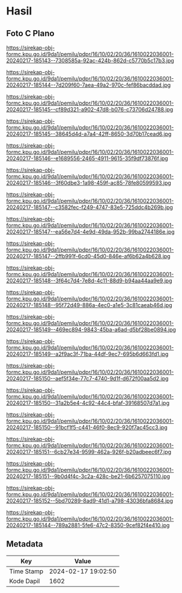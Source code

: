 # Hasil

## Foto C Plano

https://sirekap-obj-formc.kpu.go.id/9da1/pemilu/pdpr/16/10/02/20/36/1610022036001-20240217-185143--7308585a-92ac-424b-862d-c5770b5c17b3.jpg

https://sirekap-obj-formc.kpu.go.id/9da1/pemilu/pdpr/16/10/02/20/36/1610022036001-20240217-185144--7d209f60-7aea-49a2-970c-fef86bacddad.jpg

https://sirekap-obj-formc.kpu.go.id/9da1/pemilu/pdpr/16/10/02/20/36/1610022036001-20240217-185145--cf89d321-a902-47d8-b076-c73706d24788.jpg

https://sirekap-obj-formc.kpu.go.id/9da1/pemilu/pdpr/16/10/02/20/36/1610022036001-20240217-185145--38645d4d-a7a4-42ff-8650-3d70b17cead6.jpg

https://sirekap-obj-formc.kpu.go.id/9da1/pemilu/pdpr/16/10/02/20/36/1610022036001-20240217-185146--e1689556-2465-4911-9615-35f9df73876f.jpg

https://sirekap-obj-formc.kpu.go.id/9da1/pemilu/pdpr/16/10/02/20/36/1610022036001-20240217-185146--3f60dbe3-1a98-459f-ac85-78fe80599593.jpg

https://sirekap-obj-formc.kpu.go.id/9da1/pemilu/pdpr/16/10/02/20/36/1610022036001-20240217-185147--c3582fec-f249-4747-83e5-725ddc4b269b.jpg

https://sirekap-obj-formc.kpu.go.id/9da1/pemilu/pdpr/16/10/02/20/36/1610022036001-20240217-185147--ea56e7d4-4e9d-49da-952b-99ba2744186e.jpg

https://sirekap-obj-formc.kpu.go.id/9da1/pemilu/pdpr/16/10/02/20/36/1610022036001-20240217-185147--2ffb991f-6cd0-45d0-846e-af6b62a4b628.jpg

https://sirekap-obj-formc.kpu.go.id/9da1/pemilu/pdpr/16/10/02/20/36/1610022036001-20240217-185148--3f64c7d4-7e8d-4c11-88d9-b94aa44aa9e9.jpg

https://sirekap-obj-formc.kpu.go.id/9da1/pemilu/pdpr/16/10/02/20/36/1610022036001-20240217-185148--95f72d49-886a-4ec0-a1e5-3c81caeab46d.jpg

https://sirekap-obj-formc.kpu.go.id/9da1/pemilu/pdpr/16/10/02/20/36/1610022036001-20240217-185149--469ec894-9843-45ba-a6ad-d5bf28be0894.jpg

https://sirekap-obj-formc.kpu.go.id/9da1/pemilu/pdpr/16/10/02/20/36/1610022036001-20240217-185149--a2f9ac3f-71ba-44df-9ec7-695b6d663fd1.jpg

https://sirekap-obj-formc.kpu.go.id/9da1/pemilu/pdpr/16/10/02/20/36/1610022036001-20240217-185150--aef5f34e-77c7-4740-9d1f-d672f00aa5d2.jpg

https://sirekap-obj-formc.kpu.go.id/9da1/pemilu/pdpr/16/10/02/20/36/1610022036001-20240217-185150--31a2b5e4-4c92-44c4-bfaf-39168507d7a1.jpg

https://sirekap-obj-formc.kpu.go.id/9da1/pemilu/pdpr/16/10/02/20/36/1610022036001-20240217-185150--91bcf1f5-c441-46f0-8ec9-920f7ac45cc3.jpg

https://sirekap-obj-formc.kpu.go.id/9da1/pemilu/pdpr/16/10/02/20/36/1610022036001-20240217-185151--6cb27e34-9599-462a-926f-b20adbeec6f7.jpg

https://sirekap-obj-formc.kpu.go.id/9da1/pemilu/pdpr/16/10/02/20/36/1610022036001-20240217-185151--9b0d4f4c-3c2a-428c-be21-6b6257075110.jpg

https://sirekap-obj-formc.kpu.go.id/9da1/pemilu/pdpr/16/10/02/20/36/1610022036001-20240217-185152--5bd70289-8ad9-41d1-a798-43036bfa8684.jpg

https://sirekap-obj-formc.kpu.go.id/9da1/pemilu/pdpr/16/10/02/20/36/1610022036001-20240217-185144--789a2881-5fe6-47c2-8350-9cef82f4e410.jpg


## Metadata

| Key        | Value               |
| ---------- | ------------------- |
| Time Stamp | 2024-02-17 19:02:50 |
| Kode Dapil | 1602                |



